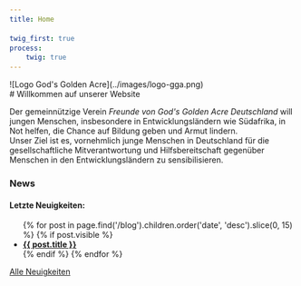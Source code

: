 ```yaml
---
title: Home

twig_first: true
process:
    twig: true
---
```

<div class="centeredImage" markdown="1" >
![Logo God's Golden Acre](../images/logo-gga.png)
</div>
# Willkommen auf unserer Website
  
Der gemeinnützige Verein *Freunde von God's Golden Acre Deutschland* will jungen Menschen, insbesondere in Entwicklungsländern wie Südafrika, in Not helfen, die Chance auf Bildung geben und Armut lindern.  
Unser Ziel ist es, vornehmlich junge Menschen in Deutschland für die gesellschaftliche Mitverantwortung und Hilfsbereitschaft gegenüber Menschen in den Entwicklungsländern zu sensibilisieren.

### News
#### Letzte Neuigkeiten:
<ul>
{% for post in page.find('/blog').children.order('date', 'desc').slice(0, 15) %}
    {% if post.visible %}
        <li class="recent-posts">
            <strong><a href="{{ post.url }}">{{ post.title }}</a></strong>
        </li>
    {% endif %}
{% endfor %}
</ul>

<a class="button" href="news"><i class="fa fa-newspaper-o"></i> Alle Neuigkeiten</a>